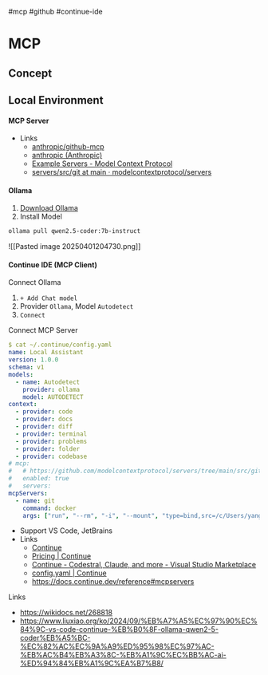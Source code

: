 #mcp #github #continue-ide

# MCP

## Concept
## Local Environment

#### MCP Server
* Links
	* [anthropic/github-mcp](https://hub.continue.dev/anthropic/github-mcp?view=preview)
	* [anthropic (Anthropic)](https://hub.continue.dev/anthropic)
	* [Example Servers - Model Context Protocol](https://modelcontextprotocol.io/examples)
	* [servers/src/git at main · modelcontextprotocol/servers](https://github.com/modelcontextprotocol/servers/tree/main/src/git)
#### Ollama
1. [Download Ollama](https://ollama.com/download)
2. Install Model
```bash
ollama pull qwen2.5-coder:7b-instruct
```

![[Pasted image 20250401204730.png]]

#### Continue IDE (MCP Client)

Connect Ollama
1. `+ Add Chat model`
2. Provider `Ollama`, Model `Autodetect`
3. `Connect`

Connect MCP Server

```yaml
$ cat ~/.continue/config.yaml 
name: Local Assistant
version: 1.0.0
schema: v1
models:
  - name: Autodetect
    provider: ollama
    model: AUTODETECT
context:
  - provider: code
  - provider: docs
  - provider: diff
  - provider: terminal
  - provider: problems
  - provider: folder
  - provider: codebase
# mcp:
#   # https://github.com/modelcontextprotocol/servers/tree/main/src/git#configuration
#   enabled: true
#   servers:
mcpServers:
  - name: git
    command: docker
    args: ["run", "--rm", "-i", "--mount", "type=bind,src=/c/Users/yang/workspace,dst=/c/Users/yang/workspace", "mcp/git"]
```

* Support VS Code, JetBrains
* Links
	* [Continue](https://www.continue.dev/)
	* [Pricing | Continue](https://hub.continue.dev/pricing)
	* [Continue - Codestral, Claude, and more - Visual Studio Marketplace](https://marketplace.visualstudio.com/items?itemName=Continue.continue)
	* [config.yaml | Continue](https://docs.continue.dev/reference)
	* https://docs.continue.dev/reference#mcpservers

Links
* https://wikidocs.net/268818
* https://www.liuxiao.org/ko/2024/09/%EB%A7%A5%EC%97%90%EC%84%9C-vs-code-continue-%EB%B0%8F-ollama-qwen2-5-coder%EB%A5%BC-%EC%82%AC%EC%9A%A9%ED%95%98%EC%97%AC-%EB%AC%B4%EB%A3%8C-%EB%A1%9C%EC%BB%AC-ai-%ED%94%84%EB%A1%9C%EA%B7%B8/